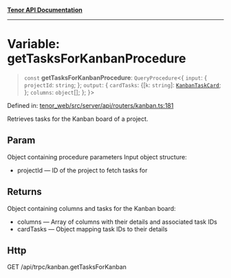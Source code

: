 [**Tenor API Documentation**](../../README.md)

***

# Variable: getTasksForKanbanProcedure

> `const` **getTasksForKanbanProcedure**: `QueryProcedure`\<\{ `input`: \{ `projectId`: `string`; \}; `output`: \{ `cardTasks`: \{[`k`: `string`]: [`KanbanTaskCard`](../interfaces/KanbanTaskCard.md); \}; `columns`: `object`[]; \}; \}\>

Defined in: [tenor\_web/src/server/api/routers/kanban.ts:181](https://github.com/Apantli/Tenor/blob/b33873959b5093fc3e3d66ac4f230a78a6395bbd/tenor_web/src/server/api/routers/kanban.ts#L181)

Retrieves tasks for the Kanban board of a project.

## Param

Object containing procedure parameters
Input object structure:
- projectId — ID of the project to fetch tasks for

## Returns

Object containing columns and tasks for the Kanban board:
- columns — Array of columns with their details and associated task IDs
- cardTasks — Object mapping task IDs to their details

## Http

GET /api/trpc/kanban.getTasksForKanban

